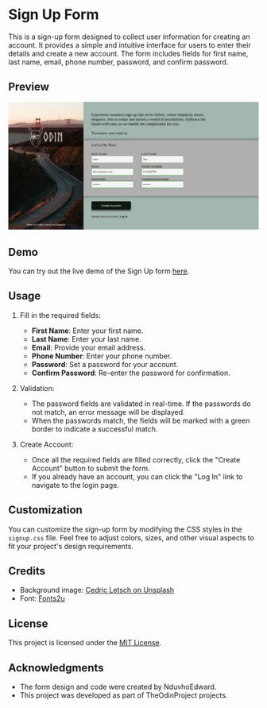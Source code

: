 # Sign Up Form

This is a sign-up form designed to collect user information for creating an account. It provides a simple and intuitive interface for users to enter their details and create a new account. The form includes fields for first name, last name, email, phone number, password, and confirm password.

## Preview

![Sign Up Form Preview](/assets/preview.png)

## Demo

You can try out the live demo of the Sign Up form [here](https://nduvhoedward-odinprojects.github.io/Sign_Up_Page/).

## Usage

1. Fill in the required fields:
   - **First Name**: Enter your first name.
   - **Last Name**: Enter your last name.
   - **Email**: Provide your email address.
   - **Phone Number**: Enter your phone number.
   - **Password**: Set a password for your account.
   - **Confirm Password**: Re-enter the password for confirmation.

2. Validation:
   - The password fields are validated in real-time. If the passwords do not match, an error message will be displayed.
   - When the passwords match, the fields will be marked with a green border to indicate a successful match.

3. Create Account:
   - Once all the required fields are filled correctly, click the "Create Account" button to submit the form.
   - If you already have an account, you can click the "Log In" link to navigate to the login page.

## Customization

You can customize the sign-up form by modifying the CSS styles in the `signup.css` file. Feel free to adjust colors, sizes, and other visual aspects to fit your project's design requirements.

## Credits

- Background image: [Cedric Letsch on Unsplash](https://unsplash.com/photos/t49vJ2_Jlq8)
- Font: [Fonts2u](https://fonts2u.com/norse-bold.font)

## License

This project is licensed under the [MIT License](https://github.com/nduvhoedward-odinprojects/Sign_Up_Page/blob/main/LICENSE).

## Acknowledgments

- The form design and code were created by NduvhoEdward.
- This project was developed as part of TheOdinProject projects.
